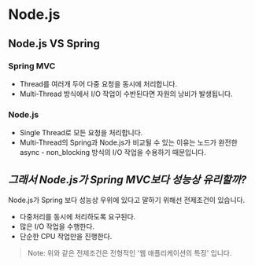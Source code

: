 # Node.js

## Node.js VS Spring

### Spring MVC

- Thread를 여러개 두어 다중 요청을 동시에 처리합니다.
- Multi-Thread 방식에서 I/O 작업이 수반된다면 자원의 낭비가 발생됩니다.

### Node.js

- Single Thread로 모든 요청을 처리합니다.
- Multi-Thread의 Spring과 Node.js가 비교될 수 있는 이유는 노드가 완전한 async - non_blocking 방식의 I/O 작업을 수용하기 때문입니다.

## ***그래서 Node.js가 Spring MVC보다 성능상 유리할까?***

Node.js가 Spring 보다 성능상 우위에 있다고 말하기 위해선 전제조건이 있습니다.

- 다중처리를 동시에 처리하도록 요구된다.
- 많은 I/O 작업을 수행한다.
- 단순한 CPU 작업만을 진행한다.

> Note: 위와 같은 전제조건은 전형적인 '웹 애플리케이션의 특징' 입니다.
